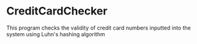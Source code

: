 # CreditCardChecker
This program checks the validity of credit card numbers inputted into the system using Luhn's hashing algorithm
